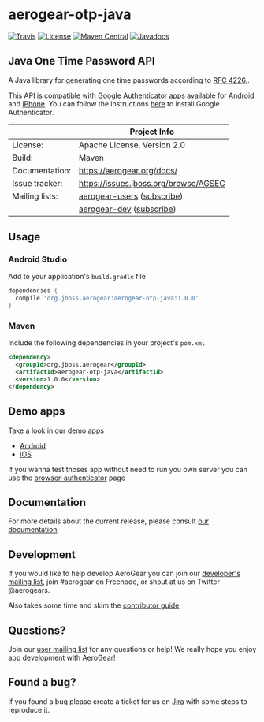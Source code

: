 # aerogear-otp-java

[![Travis](https://img.shields.io/travis/aerogear/aerogear-otp-java/master.svg)](https://github.com/aerogear/aerogear-otp-java)
[![License](https://img.shields.io/badge/-Apache%202.0-blue.svg)](https://opensource.org/s/Apache-2.0)
[![Maven Central](https://img.shields.io/maven-central/v/org.jboss.aerogear/aerogear-otp-java.svg)](http://search.maven.org/#search%7Cga%7C1%7Caerogear-otp-java)
[![Javadocs](http://www.javadoc.io/badge/org.jboss.aerogear/aerogear-otp-java.svg?color=blue)](http://www.javadoc.io/doc/org.jboss.aerogear/aerogear-otp-java)

## Java One Time Password API

A Java library for generating one time passwords according to [RFC 4226.](http://tools.ietf.org/html/rfc4226).

This API is compatible with Google Authenticator apps available for [Android](https://play.google.com/store/apps/details?id=com.google.android.apps.authenticator2&hl=en) and [iPhone](https://itunes.apple.com/us/app/google-authenticator/id388497605?mt=8). You can follow the instructions [here](http://support.google.com/accounts/bin/answer.py?hl=en&answer=1066447) to install Google Authenticator. 

|                 | Project Info  |
| --------------- | ------------- |
| License:        | Apache License, Version 2.0  |
| Build:          | Maven  |
| Documentation:  | https://aerogear.org/docs/  |
| Issue tracker:  | https://issues.jboss.org/browse/AGSEC  |
| Mailing lists:  | [aerogear-users](http://aerogear-users.1116366.n5.nabble.com/) ([subscribe](https://lists.jboss.org/mailman/listinfo/aerogear-users))  |
|                 | [aerogear-dev](http://aerogear-dev.1069024.n5.nabble.com/) ([subscribe](https://lists.jboss.org/mailman/listinfo/aerogear-dev))  |

## Usage

### Android Studio

Add to your application's `build.gradle` file

```groovy
dependencies {
  compile 'org.jboss.aerogear:aerogear-otp-java:1.0.0'
}
```

### Maven

Include the following dependencies in your project's `pom.xml`

```xml
<dependency>
  <groupId>org.jboss.aerogear</groupId>
  <artifactId>aerogear-otp-java</artifactId>
  <version>1.0.0</version>
</dependency>
```

## Demo apps

Take a look in our demo apps

* [Android](https://github.com/aerogear/aerogear-android-cookbook/tree/master/Two-Factor)
* [iOS](https://github.com/aerogear/aerogear-ios-cookbook/tree/master/Two-Factor)

If you wanna test thoses app without need to run you own server you can use the [browser-authenticator](https://daplie.github.io/browser-authenticator/) page

## Documentation

For more details about the current release, please consult [our documentation](https://aerogear.org/docs/).

## Development

If you would like to help develop AeroGear you can join our [developer's mailing list](https://lists.jboss.org/mailman/listinfo/aerogear-dev), join #aerogear on Freenode, or shout at us on Twitter @aerogears.

Also takes some time and skim the [contributor guide](http://aerogear.org/docs/guides/Contributing/)

## Questions?

Join our [user mailing list](https://lists.jboss.org/mailman/listinfo/aerogear-users) for any questions or help! We really hope you enjoy app development with AeroGear!

## Found a bug?

If you found a bug please create a ticket for us on [Jira](https://issues.jboss.org/browse/AGSEC) with some steps to reproduce it.

